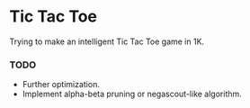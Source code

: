 Tic Tac Toe
===

Trying to make an intelligent Tic Tac Toe game in 1K.

### TODO

- Further optimization.
- Implement alpha-beta pruning or negascout-like algorithm.
